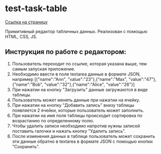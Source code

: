 # test-task-table
[Ссылка на страницу](https://myfenix92.github.io/test-task-table/)

Примитивный редактор табличных данных. Реализован с помощью HTML, CSS, JS.
## Инструкция по работе с редактором:
1. Пользователь переходит по ссылке, которая указана выше, тем самым запуская приложение.
2. Необходимо ввести в поле textarea данные в формате JSON, например [{"name":"Ann", "value":"23"},{"name":"Max", "value":"47"},{"name":"Bob", "value":"32"},{"name":"Alice", "value":"26"}]
3. При нажатии на кнопку "Загрузить" данные загружаются в виде таблицы.
4. Пользователь может менять данные при нажатии на ячейку.
5. При нажатии на кнопку "Добавить запись" внизу таблицы появляется 2 ячейки, которые пользователь может заполнить.
6. При нажатии на имя поля таблицы происходит сортировка по возрастанию по определенному полю.
7. Чтобы удалить записи необходимо напротив нужны записей поставить галочки и нажать кнопку "Удалить запись".
8. После изменения данных в таблице пользователь может сохранить эти данные обратно в textarea в формате JSON с помощью кнопки "Сохранить".
